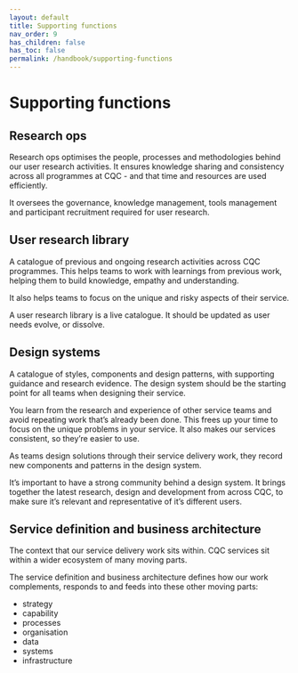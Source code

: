 ```yaml
---
layout: default
title: Supporting functions
nav_order: 9
has_children: false
has_toc: false
permalink: /handbook/supporting-functions
---
```


# Supporting functions

## Research ops
Research ops optimises the people, processes and methodologies behind our user research activities. It ensures knowledge sharing and consistency across all programmes at CQC - and that time and resources are used efficiently.

It oversees the governance, knowledge management, tools management and participant recruitment required for user research.

## User research library
A catalogue of previous and ongoing research activities across CQC programmes. 
This helps teams to work with learnings from previous work, helping them to build knowledge, empathy and understanding. 

It also helps teams to focus on the unique and risky aspects of their service.

A user research library is a live catalogue. It should be updated as user needs evolve, or dissolve. 

## Design systems
A catalogue of styles, components and design patterns, with supporting guidance and research evidence. The design system should be the starting point for all teams when designing their service.

You learn from the research and experience of other service teams and avoid repeating work that’s already been done. This frees up your time to focus on the unique problems in your service. It also makes our services consistent, so they’re easier to use.

As teams design solutions through their service delivery work, they record new components and patterns in the design system.

It’s important to have a strong community behind a design system. It brings together the latest research, design and development from across CQC, to make sure it’s relevant and representative of it’s different users.

## Service definition and business architecture
The context that our service delivery work sits within. CQC services sit within a wider ecosystem of many moving parts.

The service definition and business architecture defines how our work complements, responds to and feeds into these other moving parts:
- strategy
- capability
- processes 
- organisation
- data
- systems
- infrastructure

